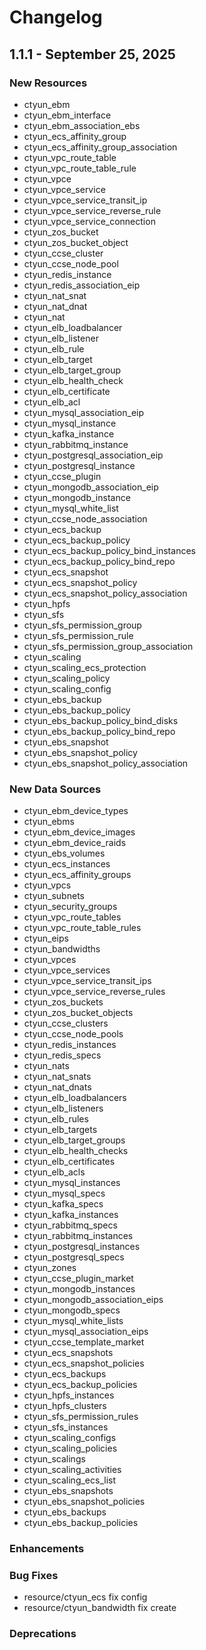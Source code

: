# Changelog

## 1.1.1 - September 25, 2025

### New Resources

* ctyun_ebm
* ctyun_ebm_interface
* ctyun_ebm_association_ebs
* ctyun_ecs_affinity_group
* ctyun_ecs_affinity_group_association
* ctyun_vpc_route_table
* ctyun_vpc_route_table_rule
* ctyun_vpce
* ctyun_vpce_service
* ctyun_vpce_service_transit_ip
* ctyun_vpce_service_reverse_rule
* ctyun_vpce_service_connection
* ctyun_zos_bucket
* ctyun_zos_bucket_object
* ctyun_ccse_cluster
* ctyun_ccse_node_pool
* ctyun_redis_instance
* ctyun_redis_association_eip
* ctyun_nat_snat
* ctyun_nat_dnat
* ctyun_nat
* ctyun_elb_loadbalancer
* ctyun_elb_listener
* ctyun_elb_rule
* ctyun_elb_target
* ctyun_elb_target_group
* ctyun_elb_health_check
* ctyun_elb_certificate
* ctyun_elb_acl
* ctyun_mysql_association_eip
* ctyun_mysql_instance
* ctyun_kafka_instance
* ctyun_rabbitmq_instance
* ctyun_postgresql_association_eip
* ctyun_postgresql_instance
* ctyun_ccse_plugin
* ctyun_mongodb_association_eip
* ctyun_mongodb_instance
* ctyun_mysql_white_list
* ctyun_ccse_node_association
* ctyun_ecs_backup
* ctyun_ecs_backup_policy
* ctyun_ecs_backup_policy_bind_instances
* ctyun_ecs_backup_policy_bind_repo
* ctyun_ecs_snapshot
* ctyun_ecs_snapshot_policy
* ctyun_ecs_snapshot_policy_association
* ctyun_hpfs
* ctyun_sfs
* ctyun_sfs_permission_group
* ctyun_sfs_permission_rule
* ctyun_sfs_permission_group_association
* ctyun_scaling
* ctyun_scaling_ecs_protection
* ctyun_scaling_policy
* ctyun_scaling_config
* ctyun_ebs_backup
* ctyun_ebs_backup_policy
* ctyun_ebs_backup_policy_bind_disks
* ctyun_ebs_backup_policy_bind_repo
* ctyun_ebs_snapshot
* ctyun_ebs_snapshot_policy
* ctyun_ebs_snapshot_policy_association

### New Data Sources

* ctyun_ebm_device_types
* ctyun_ebms
* ctyun_ebm_device_images
* ctyun_ebm_device_raids
* ctyun_ebs_volumes
* ctyun_ecs_instances
* ctyun_ecs_affinity_groups
* ctyun_vpcs
* ctyun_subnets
* ctyun_security_groups
* ctyun_vpc_route_tables
* ctyun_vpc_route_table_rules
* ctyun_eips
* ctyun_bandwidths
* ctyun_vpces
* ctyun_vpce_services
* ctyun_vpce_service_transit_ips
* ctyun_vpce_service_reverse_rules
* ctyun_zos_buckets
* ctyun_zos_bucket_objects
* ctyun_ccse_clusters
* ctyun_ccse_node_pools
* ctyun_redis_instances
* ctyun_redis_specs
* ctyun_nats
* ctyun_nat_snats
* ctyun_nat_dnats
* ctyun_elb_loadbalancers
* ctyun_elb_listeners
* ctyun_elb_rules
* ctyun_elb_targets
* ctyun_elb_target_groups
* ctyun_elb_health_checks
* ctyun_elb_certificates
* ctyun_elb_acls
* ctyun_mysql_instances
* ctyun_mysql_specs
* ctyun_kafka_specs
* ctyun_kafka_instances
* ctyun_rabbitmq_specs
* ctyun_rabbitmq_instances
* ctyun_postgresql_instances
* ctyun_postgresql_specs
* ctyun_zones
* ctyun_ccse_plugin_market
* ctyun_mongodb_instances
* ctyun_mongodb_association_eips
* ctyun_mongodb_specs
* ctyun_mysql_white_lists
* ctyun_mysql_association_eips
* ctyun_ccse_template_market
* ctyun_ecs_snapshots
* ctyun_ecs_snapshot_policies
* ctyun_ecs_backups
* ctyun_ecs_backup_policies
* ctyun_hpfs_instances
* ctyun_hpfs_clusters
* ctyun_sfs_permission_rules
* ctyun_sfs_instances
* ctyun_scaling_configs
* ctyun_scaling_policies
* ctyun_scalings
* ctyun_scaling_activities
* ctyun_scaling_ecs_list
* ctyun_ebs_snapshots
* ctyun_ebs_snapshot_policies
* ctyun_ebs_backups
* ctyun_ebs_backup_policies

### Enhancements


### Bug Fixes

* resource/ctyun_ecs fix config
* resource/ctyun_bandwidth fix create

### Deprecations


